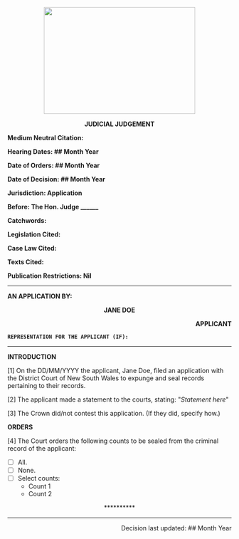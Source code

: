 <p align="center"> 
<img width=340 height =240 src="https://upload.wikimedia.org/wikipedia/commons/thumb/2/21/Coat_of_Arms_of_New_South_Wales.svg/1280px-Coat_of_Arms_of_New_South_Wales.svg.png"> 
</p>

<p align="center"><b>
JUDICIAL JUDGEMENT
</b></p>

<b>
	
Medium Neutral Citation:
 	
Hearing Dates: ## Month Year

Date of Orders: ## Month Year

Date of Decision: ## Month Year

Jurisdiction: Application

Before: The Hon. Judge ______

Catchwords:

Legislation Cited:

Case Law Cited:

Texts Cited:

Publication Restrictions: Nil

---
AN APPLICATION BY:
<p align="center"><b>		JANE DOE				</b>
<p align="right">		APPLICANT

```
REPRESENTATION FOR THE APPLICANT (IF):
```
</b>

---
**INTRODUCTION**

[1] On the DD/MM/YYYY the applicant, Jane Doe, filed an application with the District Court of New South Wales to expunge and seal records pertaining to their records.

[2] The applicant made a statement to the courts, stating: "*Statement here*"

[3] The Crown did/not contest this application. (If they did, specify how.)

**ORDERS**

[4] The Court orders the following counts to be sealed from the criminal record of the applicant:
- [ ] All.
- [ ] None.
- [ ] Select counts:
  - Count 1
  - Count 2
	
<p align="center"> ********** </p>

---
<p align="right">		Decision last updated: ## Month Year
